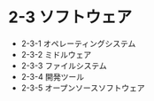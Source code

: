 # 2-3 ソフトウェア

- 2-3-1 オペレーティングシステム
- 2-3-2 ミドルウェア
- 2-3-3 ファイルシステム
- 2-3-4 開発ツール
- 2-3-5 オープンソースソフトウェア
